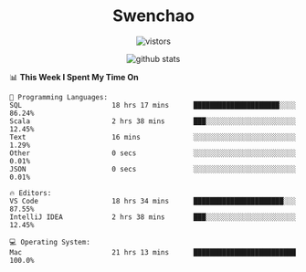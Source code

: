 <h1 align="center">Swenchao</h3>

<p align="center">
  <img src="https://visitor-badge.glitch.me/badge?page_id=Swenchao" alt="vistors" />
</p>

<p align="center">
  <img src="https://github-readme-stats.vercel.app/api?username=Swenchao&count_private=true&show_icons=true&theme=vue-dark&hide_title=true" alt="github stats" />
</p>

<!--START_SECTION:waka-->
📊 **This Week I Spent My Time On** 

```text
💬 Programming Languages: 
SQL                      18 hrs 17 mins      █████████████████████░░░░   86.24% 
Scala                    2 hrs 38 mins       ███░░░░░░░░░░░░░░░░░░░░░░   12.45% 
Text                     16 mins             ░░░░░░░░░░░░░░░░░░░░░░░░░   1.29% 
Other                    0 secs              ░░░░░░░░░░░░░░░░░░░░░░░░░   0.01% 
JSON                     0 secs              ░░░░░░░░░░░░░░░░░░░░░░░░░   0.01%

🔥 Editors: 
VS Code                  18 hrs 34 mins      ██████████████████████░░░   87.55% 
IntelliJ IDEA            2 hrs 38 mins       ███░░░░░░░░░░░░░░░░░░░░░░   12.45%

💻 Operating System: 
Mac                      21 hrs 13 mins      █████████████████████████   100.0%

```


<!--END_SECTION:waka-->
